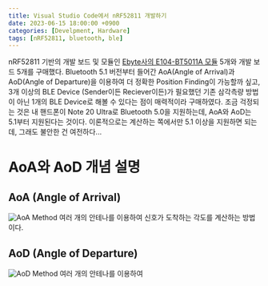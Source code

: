 ```yaml
---
title: Visual Studio Code에서 nRF52811 개발하기
date: 2023-06-15 18:00:00 +0900
categories: [Develpment, Hardware]
tags: [nRF52811, bluetooth, ble]
---
```

nRF52811 기반의 개발 보드 및 모듈인 [Ebyte사의 E104-BT5011A 모듈](https://www.cdebyte.com/products/E104-BT5011A) 5개와 개발 보드 5개를 구매했다. Bluetooth 5.1 버전부터 들어간 AoA(Angle of Arrival)과 AoD(Angle of Departure)을 이용하여 더 정확한 Position Finding이 가능할까 싶고, 3개 이상의 BLE Device (Sender이든 Reciever이든)가 필요했던 기존 삼각측량 방법이 아닌 1개의 BLE Device로 해볼 수 있다는 점이 매력적이라 구매하였다.
조금 걱정되는 것은 내 핸드폰이 Note 20 Ultra로 Bluetooth 5.0을 지원하는데, AoA와 AoD는 5.1부터 지원된다는 것이다. 이론적으로는 계산하는 쪽에서만 5.1 이상을 지원하면 되는데, 그래도 불안한 건 여전하다...
# AoA와 AoD 개념 설명
## AoA (Angle of Arrival)
![AoA Method](Pasted%20image%2020230616155915.png)
여러 개의 안테나를 이용하여 신호가 도착하는 각도를 계산하는 방법이다.
## AoD (Angle of Departure)
![AoD Method](Pasted%20image%2020230616160405.png)
여러 개의 안테나를 이용하여 